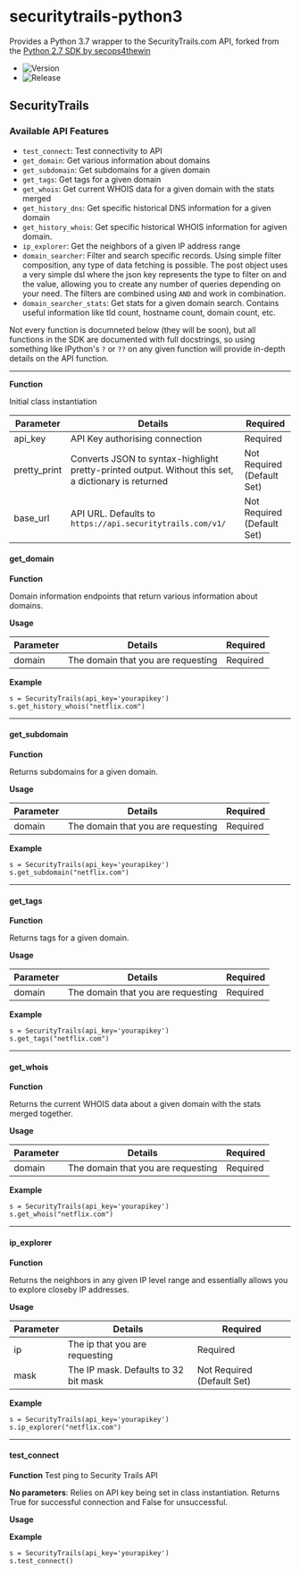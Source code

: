 # securitytrails-python3
Provides a Python 3.7 wrapper to the SecurityTrails.com API, forked from the [Python 2.7 SDK by secops4thewin](https://github.com/secops4thewin/securitytrails-python)

- ![Version](https://img.shields.io/badge/Version-v1.2.0--beta-orange.svg)
- ![Release](https://img.shields.io/badge/Release-Beta-blue.svg)

## SecurityTrails

### Available API Features 

- `test_connect`:              Test connectivity to API
- `get_domain`:                Get various information about domains
- `get_subdomain`:             Get subdomains for a given domain
- `get_tags`:                  Get tags for a given domain
- `get_whois`:                 Get current WHOIS data for a given domain with the stats merged
- `get_history_dns`:           Get specific historical DNS information for a given domain
- `get_history_whois`:         Get specific historical WHOIS information for agiven domain.
- `ip_explorer`:               Get the neighbors of a given IP address range
- `domain_searcher`:           Filter and search specific records. Using simple filter composition, any type of data fetching is possible. The post object uses a very simple dsl where the json key represents the type to filter on and the value, allowing you to create any number of queries depending on your need. The filters are combined using `AND` and work in combination.
- `domain_searcher_stats`:     Get stats for a given domain search. Contains useful information like tld count, hostname count, domain count, etc.

Not every function is documneted below (they will be soon), but all functions in the SDK are documented with full docstrings, so using something like IPython's `?` or `??` on any given function will provide in-depth details on the API function.

***


**Function**

Initial class instantiation

| Parameter | Details | Required |
| --- | --- | --- |
| api_key | API Key authorising connection | Required
| pretty_print | Converts JSON to syntax-highlight pretty-printed output. Without this set, a dictionary is returned | Not Required (Default Set) |
| base_url | API URL. Defaults to `https://api.securitytrails.com/v1/` | Not Required (Default Set) |

#### get_domain

**Function**

Domain information endpoints that return various information about domains.

**Usage**

| Parameter | Details | Required |
| --- | --- | --- |
| domain | The domain that you are requesting | Required |

**Example**

```
s = SecurityTrails(api_key='yourapikey')
s.get_history_whois("netflix.com")
```

***

#### get_subdomain

**Function**

Returns subdomains for a given domain.

**Usage**

| Parameter | Details | Required |
| --- | --- | --- |
| domain | The domain that you are requesting | Required |

**Example**

```
s = SecurityTrails(api_key='yourapikey')
s.get_subdomain("netflix.com")
```

***

#### get_tags

**Function**

Returns tags for a given domain.

**Usage**

| Parameter | Details | Required |
| --- | --- | --- |
| domain | The domain that you are requesting | Required |

**Example**

```
s = SecurityTrails(api_key='yourapikey')
s.get_tags("netflix.com")
```

***

#### get_whois

**Function**

Returns the current WHOIS data about a given domain with the stats merged together.

**Usage**

| Parameter | Details | Required |
| --- | --- | --- |
| domain | The domain that you are requesting | Required |

**Example**
```
s = SecurityTrails(api_key='yourapikey')
s.get_whois("netflix.com")
```

***

#### ip_explorer

**Function**

Returns the neighbors in any given IP level range and essentially allows you to explore closeby IP addresses.

**Usage**

| Parameter | Details | Required |
| --- | --- | --- |
| ip  | The ip that you are requesting |   Required |
| mask | The IP mask. Defaults to 32 bit mask | Not Required (Default Set) |

**Example**

```
s = SecurityTrails(api_key='yourapikey')
s.ip_explorer("netflix.com")
```

***

#### test_connect
**Function**
Test ping to Security Trails API

**No parameters**:
Relies on API key being set in class instantiation.  Returns True for successful connection and False for unsuccessful.

**Usage**

**Example**
```
s = SecurityTrails(api_key='yourapikey')
s.test_connect()
```
